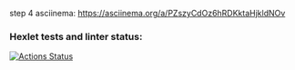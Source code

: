 step 4 asciinema: https://asciinema.org/a/PZszyCdOz6hRDKktaHjkldNOv
  
  ### Hexlet tests and linter status:
[![Actions Status](https://github.com/sailorKenobi/backend-project-46/actions/workflows/hexlet-check.yml/badge.svg)](https://github.com/sailorKenobi/backend-project-46/actions)